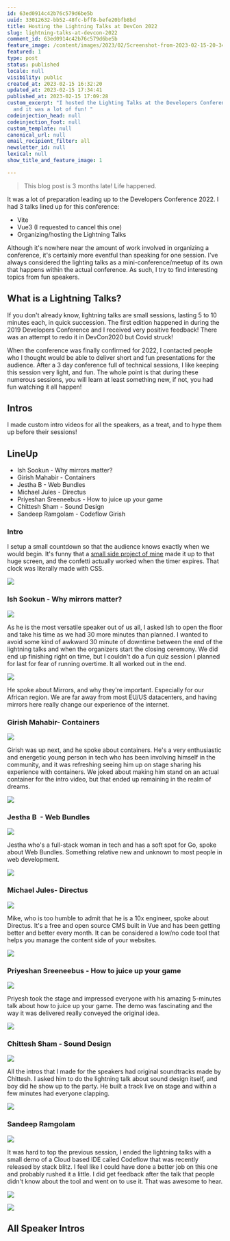 ```yaml
---
id: 63ed0914c42b76c579d6be5b
uuid: 33012632-bb52-48fc-bff8-befe20bfb8bd
title: Hosting the Lightning Talks at DevCon 2022
slug: lightning-talks-at-devcon-2022
comment_id: 63ed0914c42b76c579d6be5b
feature_image: /content/images/2023/02/Screenshot-from-2023-02-15-20-34-11.png
featured: 1
type: post
status: published
locale: null
visibility: public
created_at: 2023-02-15 16:32:20
updated_at: 2023-02-15 17:34:41
published_at: 2023-02-15 17:09:28
custom_excerpt: "I hosted the Lighting Talks at the Developers Conference 2022
  and it was a lot of fun! "
codeinjection_head: null
codeinjection_foot: null
custom_template: null
canonical_url: null
email_recipient_filter: all
newsletter_id: null
lexical: null
show_title_and_feature_image: 1

---
```


> This blog post is 3 months late! Life happened.

It was a lot of preparation leading up to the Developers Conference 2022. I had 3 talks lined up for this conference:

*   Vite
*   Vue3 (I requested to cancel this one)
*   Organizing/hosting the Lightning Talks

Although it's nowhere near the amount of work involved in organizing a conference, it's certainly more eventful than speaking for one session. I've always considered the lighting talks as a mini-conference/meetup of its own that happens within the actual conference. As such, I try to find interesting topics from fun speakers.

## What is a Lightning Talks?

If you don't already know, lightning talks are small sessions, lasting 5 to 10 minutes each, in quick succession. The first edition happened in during the 2019 Developers Conference and I received very positive feedback! There was an attempt to redo it in DevCon2020 but Covid struck!

When the conference was finally confirmed for 2022, I contacted people who I thought would be able to deliver short and fun presentations for the audience. After a 3 day conference full of technical sessions, I like keeping this session very light, and fun. The whole point is that during these numerous sessions, you will learn at least something new, if not, you had fun watching it all happen!

## Intros

I made custom intro videos for all the speakers, as a treat, and to hype them up before their sessions!

## LineUp

*   Ish Sookun - Why mirrors matter?
*   Girish Mahabir - Containers
*   Jestha B - Web Bundles
*   Michael Jules - Directus
*   Priyeshan Sreeneebus - How to juice up your game
*   Chittesh Sham - Sound Design
*   Sandeep Ramgolam - Codeflow Girish

### Intro

I setup a small countdown so that the audience knows exactly when we would begin. It's funny that a [small side project of mine](https://clock-css.netlify.app/) made it up to that huge screen, and the confetti actually worked when the timer expires. That clock was literally made with CSS.

![](/content/images/2023/02/image-8.png)

### Ish Sookun - Why mirrors matter?

![](/content/images/2023/02/vlcsnap-2022-11-20-12h55m31s414.png)

As he is the most versatile speaker out of us all, I asked Ish to open the floor and take his time as we had 30 more minutes than planned. I wanted to avoid some kind of awkward 30 minute of downtime between the end of the lightning talks and when the organizers start the closing ceremony. We did end up finishing right on time, but I couldn't do a fun quiz session I planned for last for fear of running overtime. It all worked out in the end.

![](/content/images/2023/02/image.png)

He spoke about Mirrors, and why they're important. Especially for our African region. We are far away from most EU/US datacenters, and having mirrors here really change our experience of the internet.

### Girish Mahabir- Containers

![](/content/images/2023/02/vlcsnap-2022-11-20-12h55m22s803.png)

Girish was up next, and he spoke about containers. He's a very enthusiastic and energetic young person in tech who has been involving himself in the community, and it was refreshing seeing him up on stage sharing his experience with containers. We joked about making him stand on an actual container for the intro video, but that ended up remaining in the realm of dreams.

![](/content/images/2023/02/image-1.png)

### Jestha B  - Web Bundles

![](/content/images/2023/02/vlcsnap-2022-11-20-12h55m37s983.png)

Jestha who's a full-stack woman in tech and has a soft spot for Go, spoke about Web Bundles. Something relative new and unknown to most people in web development.

![](/content/images/2023/02/image-2.png)

### Michael Jules- Directus

![](/content/images/2023/02/vlcsnap-2022-11-20-12h55m51s518.png)

Mike, who is too humble to admit that he is a 10x engineer, spoke about Directus. It's a free and open source CMS built in Vue and has been getting better and better every month. It can be considered a low/no code tool that helps you manage the content side of your websites.

![](/content/images/2023/02/image-3.png)

### Priyeshan Sreeneebus - How to juice up your game

![](/content/images/2023/02/vlcsnap-2022-11-20-12h56m11s874.png)

Priyesh took the stage and impressed everyone with his amazing 5-minutes talk about how to juice up your game. The demo was fascinating and the way it was delivered really conveyed the original idea.

![](/content/images/2023/02/image-4.png)

### Chittesh Sham - Sound Design

![](/content/images/2023/02/vlcsnap-2022-11-20-12h54m50s123.png)

All the intros that I made for the speakers had original soundtracks made by Chittesh. I asked him to do the lightning talk about sound design itself, and boy did he show up to the party. He built a track live on stage and within a few minutes had everyone clapping.

![](/content/images/2023/02/image-5.png)

### Sandeep Ramgolam

![](/content/images/2023/02/vlcsnap-2022-11-20-12h56m29s661.png)

It was hard to top the previous session, I ended the lightning talks with a small demo of a Cloud based IDE called Codeflow that was recently released by stack blitz. I feel like I could have done a better job on this one and probably rushed it a little. I did get feedback after the talk that people didn't know about the tool and went on to use it. That was awesome to hear.

![](/content/images/2023/02/image-6.png)

![](/content/images/2023/02/image-7.png)

## All Speaker Intros